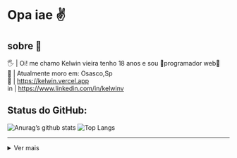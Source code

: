 

# Opa iae ✌


## sobre 👤
  🖐 | Oi! me chamo Kelwin vieira tenho 18 anos e sou 🌟programador web🌟<br />
  📍  | Atualmente moro em: Osasco,Sp  <br />
  🔗 | https://kelwin.vercel.app  <br />
  in | https://www.linkedin.com/in/kelwinv

## Status do GitHub:

![Anurag’s github stats](https://github-readme-stats.vercel.app/api?username=Kelwinv&show_icons=true&count_private=true&theme=midnight-purple) ![Top Langs](https://github-readme-stats.vercel.app/api/top-langs/?username=Kelwinv&layout=compact&theme=midnight-purple) 
	
----- 

<details>
<summary>
	Ver mais
</summary>

## Minhas principais habilidade 🎮🛠
- JavaScript, typescript
- HTML, CSS
- React, Node
- docker
- TypeOrm,knex.js
- PostgresSql,MongoDB

## Foco nos estudos 📚
- next.js
- Node, React Native
- TypeOrm,knex.js
- PostgresSql,MongoDB

</details>
